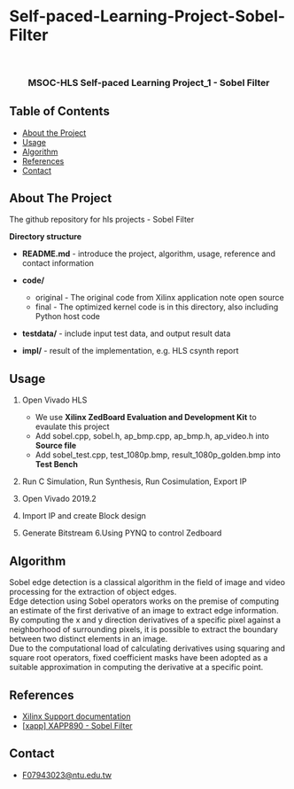 # Self-paced-Learning-Project-Sobel-Filter


<br />
<p align="center">

  <h3 align="center">MSOC-HLS Self-paced Learning Project_1 - Sobel Filter</h3>
  
</p>


<!-- TABLE OF CONTENTS -->
## Table of Contents

* [About the Project](#about-the-project)
* [Usage](#usage)
* [Algorithm](#Algorithm)
* [References](#References)
* [Contact](#contact)


<!-- ABOUT THE PROJECT -->
## About The Project
The github repository for hls projects - Sobel Filter

**Directory structure**
* **README.md** - introduce the project, algorithm, usage, reference and contact information
* **code/**
  * original - The original code from Xilinx application note open source 
  * final - The optimized kernel code is in this directory, also including Python host code 

* **testdata/** - include input test data, and output result data
* **impl/** - result of the implementation, e.g. HLS csynth report
     
<!-- USAGE EXAMPLES -->
## Usage
1. Open Vivado HLS
    * We use **Xilinx ZedBoard Evaluation and Development Kit** to evaulate this project 
    * Add sobel.cpp, sobel.h, ap_bmp.cpp, ap_bmp.h, ap_video.h into **Source file**
    * Add sobel_test.cpp, test_1080p.bmp, result_1080p_golden.bmp into **Test Bench**

2. Run C Simulation, Run Synthesis, Run Cosimulation, Export IP
3. Open Vivado 2019.2
4. Import IP and create Block design
5. Generate Bitstream
6.Using PYNQ to control Zedboard


## Algorithm
Sobel edge detection is a classical algorithm in the field of image and video processing for the
extraction of object edges.  
Edge detection using Sobel operators works on the premise of computing an estimate of the first derivative of an image to extract edge information.  
By computing the x and y direction derivatives of a specific pixel against a neighborhood of
surrounding pixels, it is possible to extract the boundary between two distinct elements in an
image.  
Due to the computational load of calculating derivatives using squaring and square root
operators, fixed coefficient masks have been adopted as a suitable approximation in computing
the derivative at a specific point.  

## References
* [Xilinx Support documentation](https://www.xilinx.com/support.html#documentation)
* [[xapp] XAPP890 - Sobel Filter](https://www.xilinx.com/support/documentation/application_notes/xapp890-zynq-sobel-vivado-hls.pdf)

<!-- CONTACT -->
## Contact
* F07943023@ntu.edu.tw

